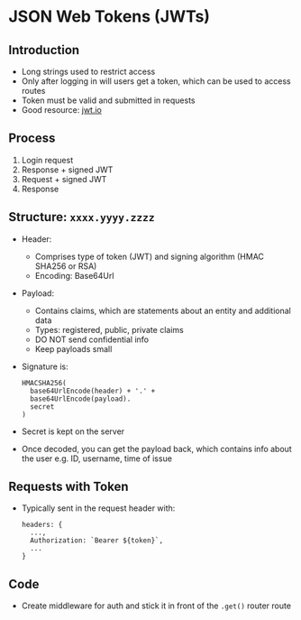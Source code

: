 # JSON Web Tokens (JWTs)

## Introduction
- Long strings used to restrict access
- Only after logging in will users get a token, which can be used to access routes
- Token must be valid and submitted in requests
- Good resource: [jwt.io](https://jwt.io/)

## Process
1. Login request
2. Response + signed JWT
3. Request + signed JWT
4. Response

## Structure: `xxxx.yyyy.zzzz`
- Header:
  - Comprises type of token (JWT) and signing algorithm (HMAC SHA256 or RSA)
  - Encoding: Base64Url
- Payload:
  - Contains claims, which are statements about an entity and additional data
  - Types: registered, public, private claims
  - DO NOT send confidential info
  - Keep payloads small
- Signature is:

  ```
  HMACSHA256(
    base64UrlEncode(header) + '.' +
    base64UrlEncode(payload).
    secret
  )
  ```

- Secret is kept on the server
- Once decoded, you can get the payload back, which contains info about the user e.g. ID, username, time of issue


## Requests with Token
- Typically sent in the request header with:

  ```
  headers: {
    ...,
    Authorization: `Bearer ${token}`,
    ...
  }
  ```

## Code
- Create middleware for auth and stick it in front of the `.get()` router route